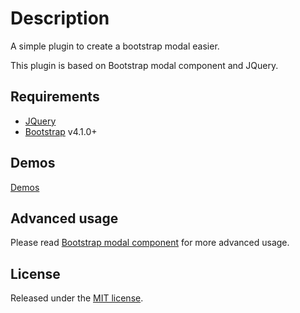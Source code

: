 # Description

A simple plugin to create a bootstrap modal easier.

This plugin is based on Bootstrap modal component and JQuery.

## Requirements
*   [JQuery](https://jquery.com/)
*   [Bootstrap](http://getbootstrap.com/) v4.1.0+

## Demos
[Demos](https://kuan-wei.github.io/modal_maker/)

## Advanced usage
Please read [Bootstrap modal component](https://getbootstrap.com/docs/4.1/components/modal/) for more advanced usage.

## License
Released under the [MIT license](https://opensource.org/licenses/MIT).